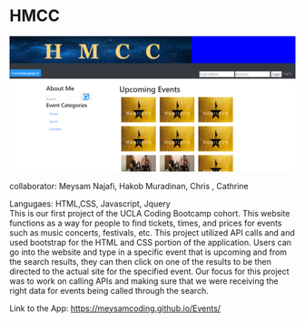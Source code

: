 # HMCC
![](Capture.PNG)

collaborator: Meysam Najafi, Hakob Muradinan, Chris , Cathrine
<br>

Langugaes: HTML,CSS, Javascript, Jquery 
<br>
This is our first project of the UCLA Coding Bootcamp cohort. This website functions as a way for people to find tickets, times, and prices for events such as music concerts, festivals, etc. This project utilized API calls and and used bootstrap for the HTML and CSS portion of the application. Users can go into the website and type in a specific event that is upcoming and from the search results, they can then click on one of the results to be then directed to the actual site for the specified event. 
Our focus for this project was to work on calling APIs and making sure that we were receiving the right data for events being called through the search. 
<br>

Link to the App: https://meysamcoding.github.io/Events/
